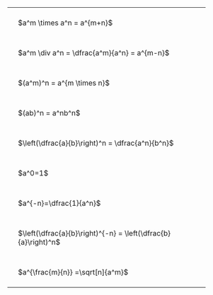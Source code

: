 ---
---

<style type="text/css">
#T_438f0 th.col_heading {
  text-align: left;
  font-size: 1em;
}
#T_438f0 td {
  text-align: left;
  font-size: 1em;
  padding: 1.5em;
}
#T_438f0_row0_col0, #T_438f0_row1_col0, #T_438f0_row2_col0, #T_438f0_row3_col0, #T_438f0_row4_col0, #T_438f0_row5_col0, #T_438f0_row6_col0, #T_438f0_row7_col0, #T_438f0_row8_col0 {
  width: 400px;
  white-space: pre-wrap;
}
</style>
<table id="T_438f0">
  <thead>
  </thead>
  <tbody>
    <tr>
      <td id="T_438f0_row0_col0" class="data row0 col0" >$a^m \times a^n = a^{m+n}$</td>
    </tr>
    <tr>
      <td id="T_438f0_row1_col0" class="data row1 col0" >$a^m \div a^n = \dfrac{a^m}{a^n} = a^{m-n}$</td>
    </tr>
    <tr>
      <td id="T_438f0_row2_col0" class="data row2 col0" >$(a^m)^n = a^{m \times n}$</td>
    </tr>
    <tr>
      <td id="T_438f0_row3_col0" class="data row3 col0" >$(ab)^n = a^nb^n$</td>
    </tr>
    <tr>
      <td id="T_438f0_row4_col0" class="data row4 col0" >$\left(\dfrac{a}{b}\right)^n = \dfrac{a^n}{b^n}$</td>
    </tr>
    <tr>
      <td id="T_438f0_row5_col0" class="data row5 col0" >$a^0=1$</td>
    </tr>
    <tr>
      <td id="T_438f0_row6_col0" class="data row6 col0" >$a^{-n}=\dfrac{1}{a^n}$</td>
    </tr>
    <tr>
      <td id="T_438f0_row7_col0" class="data row7 col0" >$\left(\dfrac{a}{b}\right)^{-n} = \left(\dfrac{b}{a}\right)^n$</td>
    </tr>
    <tr>
      <td id="T_438f0_row8_col0" class="data row8 col0" >$a^{\frac{m}{n}} =\sqrt[n]{a^m}$</td>
    </tr>
  </tbody>
</table>
